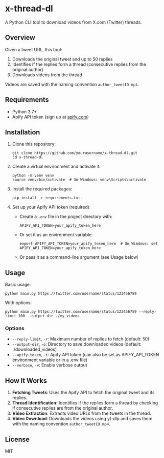 # x-thread-dl

A Python CLI tool to download videos from X.com (Twitter) threads.

## Overview

Given a tweet URL, this tool:
1. Downloads the original tweet and up to 50 replies
2. Identifies if the replies form a thread (consecutive replies from the original author)
3. Downloads videos from the thread

Videos are saved with the naming convention `author_tweetID.mp4`.

## Requirements

- Python 3.7+
- Apify API token (sign up at [apify.com](https://apify.com))

## Installation

1. Clone this repository:
   ```
   git clone https://github.com/yourusername/x-thread-dl.git
   cd x-thread-dl
   ```

2. Create a virtual environment and activate it:
   ```
   python -m venv venv
   source venv/bin/activate  # On Windows: venv\Scripts\activate
   ```

3. Install the required packages:
   ```
   pip install -r requirements.txt
   ```

4. Set up your Apify API token (required):
   - Create a `.env` file in the project directory with:
     ```
     APIFY_API_TOKEN=your_apify_token_here
     ```
   - Or set it as an environment variable:
     ```
     export APIFY_API_TOKEN=your_apify_token_here  # On Windows: set APIFY_API_TOKEN=your_apify_token_here
     ```
   - Or pass it as a command-line argument (see Usage below)

## Usage

Basic usage:
```
python main.py https://twitter.com/username/status/123456789
```

With options:
```
python main.py https://twitter.com/username/status/123456789 --reply-limit 100 --output-dir ./my_videos
```

### Options

- `--reply-limit`, `-r`: Maximum number of replies to fetch (default: 50)
- `--output-dir`, `-o`: Directory to save downloaded videos (default: ./downloaded_videos)
- `--apify-token`, `-t`: Apify API token (can also be set as APIFY_API_TOKEN environment variable or in a .env file)
- `--verbose`, `-v`: Enable verbose output

## How It Works

1. **Fetching Tweets**: Uses the Apify API to fetch the original tweet and its replies.
2. **Thread Identification**: Identifies if the replies form a thread by checking if consecutive replies are from the original author.
3. **Video Extraction**: Extracts video URLs from the tweets in the thread.
4. **Video Download**: Downloads the videos using yt-dlp and saves them with the naming convention `author_tweetID.mp4`.

## License

MIT
